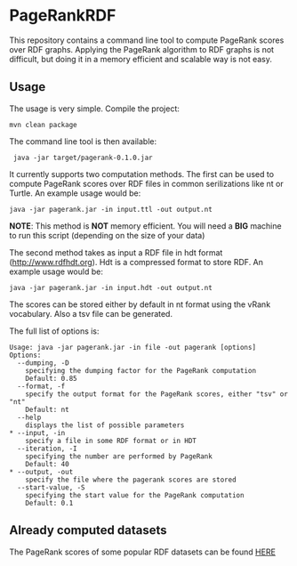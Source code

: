 # PageRankRDF

This repository contains a command line tool to compute PageRank scores over RDF graphs. Applying the PageRank algorithm to RDF graphs is not difficult, but doing it in a memory efficient and scalable way is not easy.

## Usage

The usage is very simple. Compile the project:

    mvn clean package
    
The command line tool is then available:

     java -jar target/pagerank-0.1.0.jar
     
It currently supports two computation methods. The first can be used to compute PageRank scores over RDF files in common serilizations like nt or Turtle. An example usage would be:

    java -jar pagerank.jar -in input.ttl -out output.nt
    
**NOTE**: This method is **NOT** memory efficient. You will need a **BIG** machine to run this script (depending on the size of your data)

The second method takes as input a RDF file in hdt format (http://www.rdfhdt.org). Hdt is a compressed format to store RDF. An example usage would be:

    java -jar pagerank.jar -in input.hdt -out output.nt
    
The scores can be stored either by default in nt format using the vRank vocabulary. Also a tsv file can be generated.

The full list of options is:

    Usage: java -jar pagerank.jar -in file -out pagerank [options]
    Options:
      --dumping, -D
        specifying the dumping factor for the PageRank computation
        Default: 0.85
      --format, -f
        specify the output format for the PageRank scores, either "tsv" or "nt"
        Default: nt
      --help
        displays the list of possible parameters
    * --input, -in
        specify a file in some RDF format or in HDT
      --iteration, -I
        specifying the number are performed by PageRank
        Default: 40
    * --output, -out
        specify the file where the pagerank scores are stored
      --start-value, -S
        specifying the start value for the PageRank computation
        Default: 0.1
  
 ## Already computed datasets
  
 The PageRank scores of some popular RDF datasets can be found [HERE](https://figshare.com/projects/PageRank_scores_of_some_RDF_graphs/28119)
